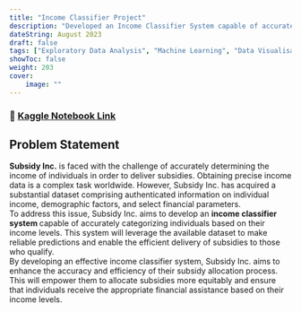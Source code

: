 ```yaml
---
title: "Income Classifier Project"
description: "Developed an Income Classifier System capable of accurately categorizing individuals based on their income levels."
dateString: August 2023
draft: false
tags: ["Exploratory Data Analysis", "Machine Learning", "Data Visualisation", "Clasification"]
showToc: false
weight: 203
cover:
    image: ""
--- 
```

### 🔗 [Kaggle Notebook Link](https://www.kaggle.com/code/karthikgkumar/income-classifier)

## Problem Statement 
<strong>Subsidy Inc.</strong> is faced with the challenge of accurately determining the income of individuals in order to deliver subsidies. Obtaining precise income data is a complex task worldwide. However, Subsidy Inc. has acquired a substantial dataset comprising authenticated information on individual income, demographic factors, and select financial parameters.
<br/>
To address this issue, Subsidy Inc. aims to develop an <strong> income classifier system </strong>capable of accurately categorizing individuals based on their income levels. This system will leverage the available dataset to make reliable predictions and enable the efficient delivery of subsidies to those who qualify.
<br/>
By developing an effective income classifier system, Subsidy Inc. aims to enhance the accuracy and efficiency of their subsidy allocation process. This will empower them to allocate subsidies more equitably and ensure that individuals receive the appropriate financial assistance based on their income levels.